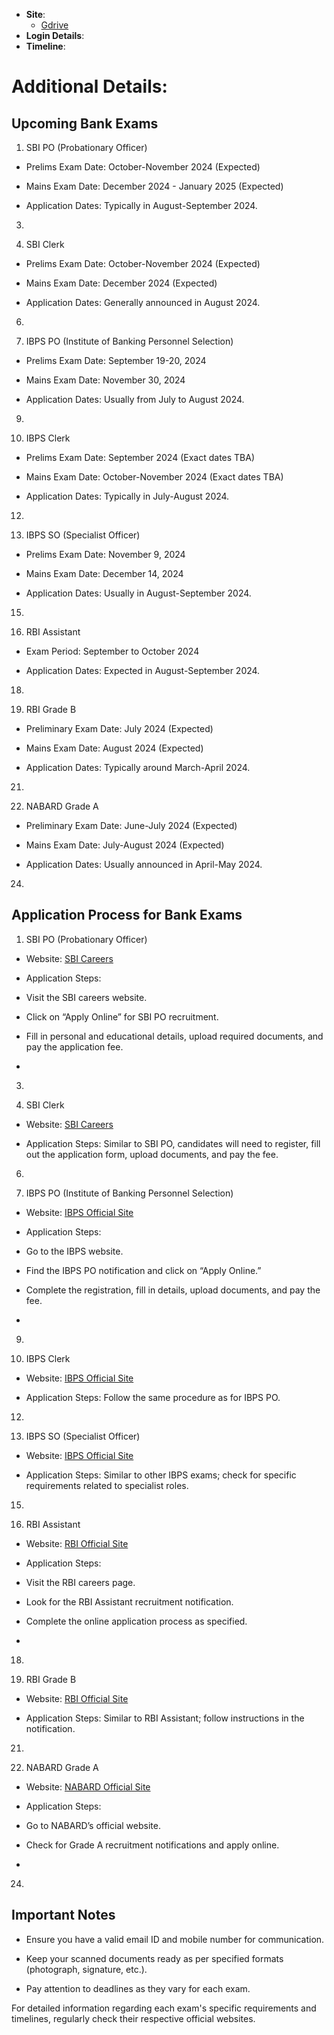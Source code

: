 - **Site**:
	- [Gdrive](https://drive.google.com/drive/u/1/folders/1tRGWGX5C-pIG-OFJHxRIlfkm6BeCxlBP)
- **Login Details**:
- **Timeline**:

# Additional Details:
## Upcoming Bank Exams

1. SBI PO (Probationary Officer)
    

- Prelims Exam Date: October-November 2024 (Expected)
    
- Mains Exam Date: December 2024 - January 2025 (Expected)
    
- Application Dates: Typically in August-September 2024.
    

3.   
    
4. SBI Clerk
    

- Prelims Exam Date: October-November 2024 (Expected)
    
- Mains Exam Date: December 2024 (Expected)
    
- Application Dates: Generally announced in August 2024.
    

6.   
    
7. IBPS PO (Institute of Banking Personnel Selection)
    

- Prelims Exam Date: September 19-20, 2024
    
- Mains Exam Date: November 30, 2024
    
- Application Dates: Usually from July to August 2024.
    

9.   
    
10. IBPS Clerk
    

- Prelims Exam Date: September 2024 (Exact dates TBA)
    
- Mains Exam Date: October-November 2024 (Exact dates TBA)
    
- Application Dates: Typically in July-August 2024.
    

12.   
    
13. IBPS SO (Specialist Officer)
    

- Prelims Exam Date: November 9, 2024
    
- Mains Exam Date: December 14, 2024
    
- Application Dates: Usually in August-September 2024.
    

15.   
    
16. RBI Assistant
    

- Exam Period: September to October 2024
    
- Application Dates: Expected in August-September 2024.
    

18.   
    
19. RBI Grade B
    

- Preliminary Exam Date: July 2024 (Expected)
    
- Mains Exam Date: August 2024 (Expected)
    
- Application Dates: Typically around March-April 2024.
    

21.   
    
22. NABARD Grade A
    

- Preliminary Exam Date: June-July 2024 (Expected)
    
- Mains Exam Date: July-August 2024 (Expected)
    
- Application Dates: Usually announced in April-May 2024.
    

24.   
    

  

## Application Process for Bank Exams

1. SBI PO (Probationary Officer)
    

- Website: [SBI Careers](https://bank.sbi/careers/current-openings)
    
- Application Steps:
    

- Visit the SBI careers website.
    
- Click on “Apply Online” for SBI PO recruitment.
    
- Fill in personal and educational details, upload required documents, and pay the application fee.
    

-   
    

3.   
    
4. SBI Clerk
    

- Website: [SBI Careers](https://bank.sbi/careers/current-openings)
    
- Application Steps: Similar to SBI PO, candidates will need to register, fill out the application form, upload documents, and pay the fee.
    

6.   
    
7. IBPS PO (Institute of Banking Personnel Selection)
    

- Website: [IBPS Official Site](https://ibps.in)
    
- Application Steps:
    

- Go to the IBPS website.
    
- Find the IBPS PO notification and click on “Apply Online.”
    
- Complete the registration, fill in details, upload documents, and pay the fee.
    

-   
    

9.   
    
10. IBPS Clerk
    

- Website: [IBPS Official Site](https://ibps.in)
    
- Application Steps: Follow the same procedure as for IBPS PO.
    

12.   
    
13. IBPS SO (Specialist Officer)
    

- Website: [IBPS Official Site](https://ibps.in)
    
- Application Steps: Similar to other IBPS exams; check for specific requirements related to specialist roles.
    

15.   
    
16. RBI Assistant
    

- Website: [RBI Official Site](https://rbi.org.in)
    
- Application Steps:
    

- Visit the RBI careers page.
    
- Look for the RBI Assistant recruitment notification.
    
- Complete the online application process as specified.
    

-   
    

18.   
    
19. RBI Grade B
    

- Website: [RBI Official Site](https://rbi.org.in)
    
- Application Steps: Similar to RBI Assistant; follow instructions in the notification.
    

21.   
    
22. NABARD Grade A
    

- Website: [NABARD Official Site](https://nabard.org)
    
- Application Steps:
    

- Go to NABARD’s official website.
    
- Check for Grade A recruitment notifications and apply online.
    

-   
    

24.   
    

## Important Notes

- Ensure you have a valid email ID and mobile number for communication.
    
- Keep your scanned documents ready as per specified formats (photograph, signature, etc.).
    
- Pay attention to deadlines as they vary for each exam.
    

For detailed information regarding each exam's specific requirements and timelines, regularly check their respective official websites.